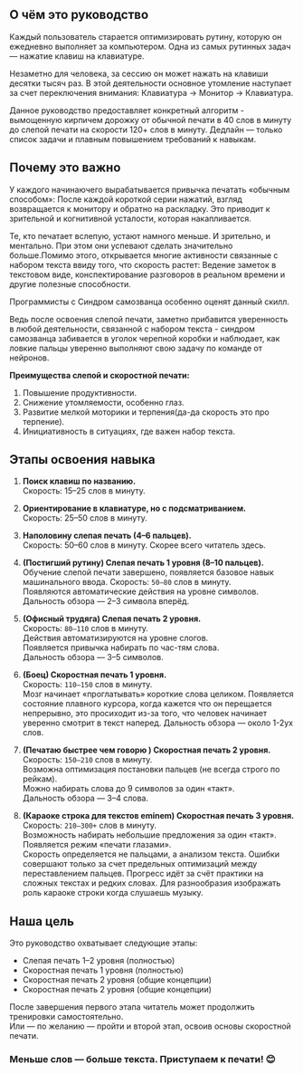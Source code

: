 ## О чём это руководство  

Каждый пользователь старается оптимизировать рутину, которую он ежедневно выполняет за компьютером. Одна из самых рутинных задач — нажатие клавиш на клавиатуре.  

Незаметно для человека, за сессию он может нажать на клавиши десятки тысяч раз. В этой деятельности основное утомление наступает за счет переключения внимания: Клавиатура -> Монитор -> Клавиатура.

Данное руководство предоставляет конкретный алгоритм - вымощенную кирпичем дорожку от обычной печати в 40 слов в минуту до слепой печати на скорости 120+ слов в минуту.
Дедлайн — только список задачи и плавным повышением требований к навыкам.  

## Почему это важно

У каждого начинаючего вырабатывается привычка печатать «обычным способом»:
После каждой короткой серии нажатий, взгляд возвращается к монитору и обратно на раскладку. Это приводит к зрительной и когнитивной усталости, которая накапливается.  

Те, кто печатает вслепую, устают намного меньше. И зрительно, и ментально. При этом они успевают сделать значительно больше.Помимо этого, открывается многие активности связанные с набором текста ввиду того, что скорость растет: Ведение заметок в текстовом виде, конспектирование разговоров в реальном времени и другие полезные способности.

Программисты с Синдром самозванца особенно оценят данный скилл.

Ведь после освоения слепой печати, заметно прибавится уверенность в любой деятельности, связанной с набором текста - синдром самозванца забивается в уголок черепной коробки и наблюдает, как ловкие пальцы уверенно выполняют свою задачу по команде от нейронов.

**Преимущества слепой и скоростной печати:**  

1. Повышение продуктивности.  
2. Снижение утомляемости, особенно глаз.  
3. Развитие мелкой моторики и терпения(да-да скорость это про терпение).  
4. Инициативность в ситуациях, где важен набор текста.  

## Этапы освоения навыка  

1. **Поиск клавиш по названию.**  
Скорость: 15–25 слов в минуту. 

2. **Ориентирование в клавиатуре, но с подсматриванием.**  
Скорость: 25–50 слов в минуту.  

3. **Наполовину слепая печать (4–6 пальцев).**  
Скорость: 50–60 слов в минуту. Скорее всего читатель здесь.

4. **(Постигший рутину) Слепая печать 1 уровня (8–10 пальцев).**  
Обучение слепой печати завершено, появляется базовое навык машинального ввода.
Скорость: `50–80` слов в минуту.  
Появляются автоматические действия на уровне символов.  
Дальность обзора — 2–3 символа вперёд.  

5. **(Офисный трудяга) Слепая печать 2 уровня.**  
Скорость: `80–110` слов в минуту.  
Действия автоматизируются на уровне слогов.  
Появляется привычка набирать по час-тям слова.  
Дальность обзора — 3–5 символов.  

6. **(Боец) Скоростная печать 1 уровня.**  
Скорость: `110–150` слов в минуту.  
Мозг начинает «проглатывать» короткие слова целиком. Появляется состояние плавного курсора, когда кажется что он перещается непрерывно, это просиходит из-за того, что человек начинает уверенно смотрит в текст наперед.
Дальность обзора — около 1-2ух слов.  

7. **(Печатаю быстрее чем говорю ) Скоростная печать 2 уровня.**  
Скорость: `150–210` слов в минуту.  
Возможна оптимизация постановки пальцев (не всегда строго по рейкам).  
Можно набирать слова до 9 символов за один «такт».  
Дальность обзора — 3–4 слова.  

8. **(Караоке строка для текстов eminem) Скоростная печать 3 уровня.**  
Скорость: `210–300+` слов в минуту.  
Возможность набирать небольшие предложения за один «такт».  
Появляется режим «печати глазами».  
Скорость определяется не пальцами, а анализом текста.  Ошибки совершают только за счет предельных оптимизаций между переставлением пальцев.
Прогресс идёт за счёт практики на сложных текстах и редких словах. Для разнообразия изображать роль караоке строки когда слушаешь музыку. 

## Наша цель  

Это руководство охватывает следующие этапы:

* Слепая печать 1–2 уровня  (полностью)
* Скоростная печать 1 уровня  (полностью)
* Скоростная печать 2 уровня (общие концепции)
* Скоростная печать 2 уровня (общие концепции)


После завершения первого этапа читатель может продолжить тренировки самостоятельно.  
Или — по желанию — пройти и второй этап, освоив основы скоростной печати.  

### Меньше слов — больше текста. Приступаем к печати! 😊
